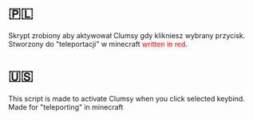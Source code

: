 # 🇵🇱

Skrypt zrobiony aby aktywował Clumsy gdy klikniesz wybrany przycisk.
    Stworzony do "teleportacji" w minecraft
<span style="color: red">written in red</span>.
# 🇺🇸
This script is made to activate Clumsy when you click selected keybind.
    Made for "teleporting" in minecraft
